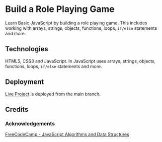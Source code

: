 # Build a Role Playing Game
Learn Basic JavaScript by building a role playing game.  This includes working with arrays, strings, objects, functions, loops, `if/else` statements and more.

## Technologies

HTML5, CSS3 and JavaScript.  In JavaScript uses arrays, strings, objects, functions, loops, `if/else` statements and more.

## Deployment

[Live Project](https://github.com/HaseebullahMiakhil/Learn-Basic-JavaScript-by-Building-a-Role-Playing-Game---freecodecamp.git) is deployed from the main branch.

## Credits

### Acknowledgements

[FreeCodeCamp - JavaScript Algorithms and Data Structures](https://www.freecodecamp.org/learn/javascript-algorithms-and-data-structures-v8/)
